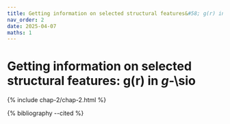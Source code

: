 ```yaml
---
title: Getting information on selected structural features&#58; g(r) in $g$-\sio
nav_order: 2
date: 2025-04-07
maths: 1
---
```


# Getting information on selected structural features&#58; g(r) in $g$-\sio

{% include chap-2/chap-2.html %}

{% bibliography --cited %}

